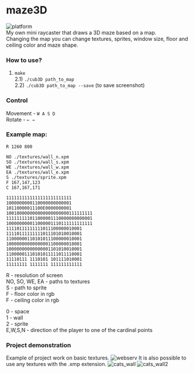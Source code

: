 # maze3D 
![platform](https://img.shields.io/badge/platform-macOS-brightgreen--brightgreen)   
My own mini raycaster that draws a 3D maze based on a map.  
Сhanging the map you can change textures, sprites, window size, floor and ceiling color and maze shape.  
### How to use?  
 
1) `make`   
2.1) `./cub3D path_to_map`  
2.2) `./cub3D path_to_map --save` (to save screenshot)   

### Control
Movement - `W A S D`  
Rotate - `← →`

### Example map:
```
R 1260 800

NO ./textures/wall_n.xpm
SO ./textures/wall_s.xpm
WE ./textures/wall_w.xpm
EA ./textures/wall_e.xpm
S ./textures/sprite.xpm
F 167,147,123
C 167,167,171

1111111111111111111111111
1000000000110000000000001
10110000011100E0000000001
100100000000000000000000111111111
111111111011000001110000000000001
100000000011000001110111111111111
11110111111111011100000010001
11110111111111011101010010001
11000000110101011100000010001
10000000000000001100000010001
10000000000000001101010010001
11000001110101011111011110001
11110111 1110101 101111010001
11111111 1111111 111111111111
```
R - resolution of screen  
NO, SO, WE, EA - paths to textures  
S - path to sprite  
F - floor color in rgb  
F - ceiling color in rgb  

0 - space  
1 - wall  
2 - sprite  
E,W,S,N - direction of the player to one of the cardinal points  
### Project demonstration
Example of project work on basic textures.
![webserv](https://github.com/rvinnie/maze3D/blob/main/img/wall.jpeg)
It is also possible to use any textures with the .xmp extension.
![cats_wall](https://github.com/rvinnie/maze3D/blob/main/img/cats_wall.jpeg)
![cats_wall2](https://github.com/rvinnie/maze3D/blob/main/img/cats_wall2.jpeg)
